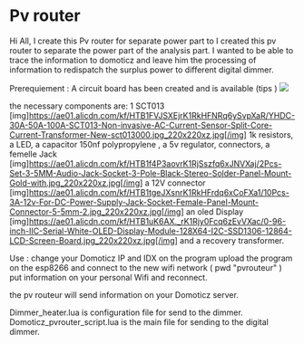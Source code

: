 # Pv router

Hi All, 
I create this Pv router for separate power part to I created this pv router to separate the power part of the analysis part. 
I wanted to be able to trace the information to domoticz and leave him the processing of information 
to redispatch the surplus power to different digital dimmer.


Prerequiement : 
A circuit board has been created and is available (tips ) 
<img src="https://nsa40.casimages.com/img/2019/09/05/190905103700235594.png">

the necessary components are: 
1 SCT013
[img]https://ae01.alicdn.com/kf/HTB1FVJSXEjrK1RkHFNRq6ySvpXaR/YHDC-30A-50A-100A-SCT013-Non-invasive-AC-Current-Sensor-Split-Core-Current-Transformer-New-sct013000.jpg_220x220xz.jpg[/img]
1k resistors, 
a LED, 
a capacitor 150nf polypropylene , 
a 5v regulator, 
connectors, 
a femelle Jack  [img]https://ae01.alicdn.com/kf/HTB1f4P3aovrK1RjSszfq6xJNVXaj/2Pcs-Set-3-5MM-Audio-Jack-Socket-3-Pole-Black-Stereo-Solder-Panel-Mount-Gold-with.jpg_220x220xz.jpg[/img]
a 12V connector [img]https://ae01.alicdn.com/kf/HTB1tgeJXsnrK1RkHFrdq6xCoFXa1/10Pcs-3A-12v-For-DC-Power-Supply-Jack-Socket-Female-Panel-Mount-Connector-5-5mm-2.jpg_220x220xz.jpg[/img]
an oled Display [img]https://ae01.alicdn.com/kf/HTB1uK6AX._rK1Rjy0Fcq6zEvVXac/0-96-inch-IIC-Serial-White-OLED-Display-Module-128X64-I2C-SSD1306-12864-LCD-Screen-Board.jpg_220x220xz.jpg[/img]
and a recovery transformer.


Use : 
change your Domoticz IP and IDX on the program
upload the program on the esp8266 and connect to the new wifi network ( pwd "pvrouteur" ) 
put information on your personal Wifi and reconnect. 

the pv routeur will send information on your Domoticz server. 


Dimmer_heater.lua is configuration file for send to the dimmer. 
Domoticz_pvrouter_script.lua is the main file for sending to the digital dimmer. 

